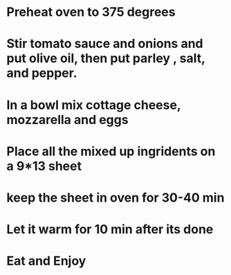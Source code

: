 # Preheat oven to 375 degrees
# Stir tomato sauce and onions and put olive oil, then put parley , salt, and pepper.
# In a bowl mix cottage cheese, mozzarella and eggs
# Place all the mixed up ingridents on a 9*13 sheet
# keep the sheet in oven for 30-40 min
#  Let it warm for 10 min after its done 
# Eat and Enjoy

 